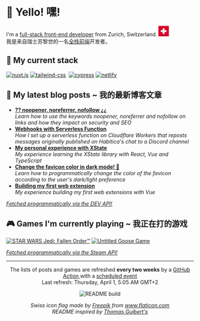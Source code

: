 <h1>👋 Yello! 嘿!</h1>

<p>I'm a <a href="https://css-tricks.com/ooooops-i-guess-were-full-stack-developers-now/">full-stack front-end developer</a> from Zurich, Switzerland. <img src="./switzerland.svg" /><br />
我是来自瑞士苏黎世的一名<a href="https://css-tricks.com/ooooops-i-guess-were-full-stack-developers-now/">全栈前端</a>开发者。</p>

<h2>🍔 My current stack</h2>

<p>
 <a href="https:&#x2F;&#x2F;nuxtjs.org"><img alt="nuxt.js"
 src="https://img.shields.io/badge/Nuxt.js-00C58E?style=for-the-badge&logoColor=white&logo=nuxt.js" /></a>
 <a href="https:&#x2F;&#x2F;tailwindcss.com"><img alt="tailwind-css"
 src="https://img.shields.io/badge/Tailwind%20CSS-38B2AC?style=for-the-badge&logoColor=white&logo=tailwind-css" /></a>
 <a href="https:&#x2F;&#x2F;www.sanity.io"><img alt=""
 src="https://img.shields.io/badge/Sanity-fa1607?style=for-the-badge&logoColor=white&logo=" /></a>
 <a href="https:&#x2F;&#x2F;www.cypress.io"><img alt="cypress"
 src="https://img.shields.io/badge/Cypress-17202C?style=for-the-badge&logoColor=white&logo=cypress" /></a>
 <a href="https:&#x2F;&#x2F;www.netlify.com"><img alt="netlify"
 src="https://img.shields.io/badge/Netlify-00C7B7?style=for-the-badge&logoColor=white&logo=netlify" /></a>
</p> 


<h2>📝 My latest blog posts ~ 我的最新博客文章</h2>
<ul>
    <li> <a href="https:&#x2F;&#x2F;dev.to&#x2F;mornir&#x2F;noopener-noreferrer-nofollow-42cl"><b>?? noopener, noreferrer, nofollow ¿¿</b></a><br/><i>Learn how to use the keywords noopener, noreferrer and nofollow on links and how they impact on security and SEO</i></li>
    <li> <a href="https:&#x2F;&#x2F;dev.to&#x2F;mornir&#x2F;webhooks-with-serverless-function-2h5k"><b>Webhooks with Serverless Function</b></a><br/><i>How I set up a serverless function on Cloudflare Workers that reposts messages originally published on Habitica&#39;s chat to a Discord channel</i></li>
    <li> <a href="https:&#x2F;&#x2F;dev.to&#x2F;mornir&#x2F;my-personal-experience-with-xstate-39kd"><b>My personal experience with XState</b></a><br/><i>My experience learning the XState library with React, Vue and TypeScript</i></li>
    <li> <a href="https:&#x2F;&#x2F;dev.to&#x2F;mornir&#x2F;change-the-favicon-color-in-dark-mode-3amj"><b>Change the favicon color in dark mode! 🤯</b></a><br/><i>Learn how to programmatically change the color of the favicon according to the user&#39;s dark&#x2F;light preference</i></li>
    <li> <a href="https:&#x2F;&#x2F;dev.to&#x2F;mornir&#x2F;building-my-first-web-extension-4h71"><b>Building my first web extension</b></a><br/><i>My experience building my first web extensions with Vue</i></li>
</ul>
<p><i><a href="https://github.com/mornir/mornir/blob/master/index.js#L51">Fetched programmatically via the DEV API!</a></i></p>

<h2>🎮 Games I'm currently playing ~ 我正在打的游戏</h2>
<p>
 <a href="https://store.steampowered.com/agecheck/app/1172380/"><img alt="STAR WARS Jedi: Fallen Order™ " title="STAR WARS Jedi: Fallen Order™ " src="http://media.steampowered.com/steamcommunity/public/images/apps/1172380/c089970f23d5da32796420c7d83224435393413e.jpg" /></a>
 <a href="https://store.steampowered.com/agecheck/app/837470/"><img alt="Untitled Goose Game" title="Untitled Goose Game" src="http://media.steampowered.com/steamcommunity/public/images/apps/837470/7a33e8620c2fa5183d20ee4fb467890e634c8a3b.jpg" /></a>
</p>
<p><i><a href="https://github.com/mornir/mornir/blob/master/index.js#L56">Fetched programmatically via the Steam API!</a></i></p>

------------
<p align="center">
  The lists of posts and games are refreshed <b>every two weeks</b> by a <a href="https://github.com/mornir/mornir/actions?query=workflow%3A%22README+build%22">GitHub Action </a> with a <a href="https://docs.github.com/en/actions/reference/events-that-trigger-workflows#scheduled-events">scheduled event</a>
  </br>Last refresh: Thursday, April 1, 5:05 AM GMT+2 </br>
</p>
<p align="center">
  <img src="https://github.com/mornir/mornir/workflows/README%20build/badge.svg" alt="README build"/>
</p>
<p align="center">
  <i>Swiss icon flag made by <a href="http://www.freepik.com/" title="Freepik">Freepik</a> from <a href="https://www.flaticon.com/" title="Flaticon"> www.flaticon.com</a></i><br />
  <i>README inspired by <a href="https://github.com/thmsgbrt/thmsgbrt">Thomas Guibert's</a></i>
</p>
